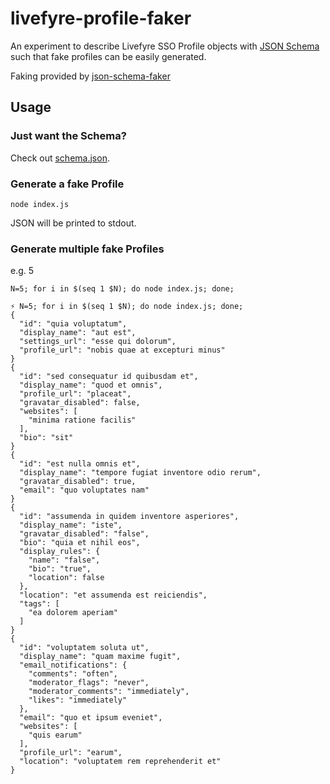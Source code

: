 # livefyre-profile-faker

An experiment to describe Livefyre SSO Profile objects with [JSON Schema](http://json-schema.org/) such that fake profiles can be easily generated.

Faking provided by [json-schema-faker](https://www.npmjs.com/package/json-schema-faker)

## Usage

### Just want the Schema?

Check out [schema.json](./schema.json).

### Generate a fake Profile

`node index.js`

JSON will be printed to stdout.

### Generate multiple fake Profiles

e.g. 5

`N=5; for i in $(seq 1 $N); do node index.js; done;`

```
⚡ N=5; for i in $(seq 1 $N); do node index.js; done;
{
  "id": "quia voluptatum",
  "display_name": "aut est",
  "settings_url": "esse qui dolorum",
  "profile_url": "nobis quae at excepturi minus"
}
{
  "id": "sed consequatur id quibusdam et",
  "display_name": "quod et omnis",
  "profile_url": "placeat",
  "gravatar_disabled": false,
  "websites": [
    "minima ratione facilis"
  ],
  "bio": "sit"
}
{
  "id": "est nulla omnis et",
  "display_name": "tempore fugiat inventore odio rerum",
  "gravatar_disabled": true,
  "email": "quo voluptates nam"
}
{
  "id": "assumenda in quidem inventore asperiores",
  "display_name": "iste",
  "gravatar_disabled": "false",
  "bio": "quia et nihil eos",
  "display_rules": {
    "name": "false",
    "bio": "true",
    "location": false
  },
  "location": "et assumenda est reiciendis",
  "tags": [
    "ea dolorem aperiam"
  ]
}
{
  "id": "voluptatem soluta ut",
  "display_name": "quam maxime fugit",
  "email_notifications": {
    "comments": "often",
    "moderator_flags": "never",
    "moderator_comments": "immediately",
    "likes": "immediately"
  },
  "email": "quo et ipsum eveniet",
  "websites": [
    "quis earum"
  ],
  "profile_url": "earum",
  "location": "voluptatem rem reprehenderit et"
}
```
